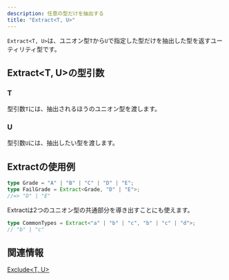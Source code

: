 ```yaml
---
description: 任意の型だけを抽出する
title: "Extract<T, U>"
---
```


`Extract<T, U>`は、ユニオン型`T`から`U`で指定した型だけを抽出した型を返すユーティリティ型です。

## Extract&lt;T, U>の型引数

### T

型引数`T`には、抽出されるほうのユニオン型を渡します。

### U

型引数`U`には、抽出したい型を渡します。

## Extractの使用例

```typescript
type Grade = "A" | "B" | "C" | "D" | "E";
type FailGrade = Extract<Grade, "D" | "E">;
//=> "D" | "E"
```

Extractは2つのユニオン型の共通部分を導き出すことにも使えます。

```typescript
type CommonTypes = Extract<"a" | "b" | "c", "b" | "c" | "d">;
// "b" | "c"
```

## 関連情報

[Exclude&lt;T, U>](exclude.md)
